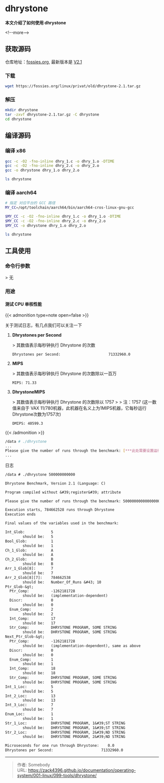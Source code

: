 # dhrystone


**本文介绍了如何使用 dhrystone**

&lt;!--more--&gt;

[fossies.org]: https://fossies.org/linux/privat/old/dhrystone-2.1.tar.gz/
[v2.1]: https://fossies.org/linux/privat/old/dhrystone-2.1.tar.gz/



## 获取源码

仓库地址：[fossies.org], 最新版本是 [V2.1]

### 下载

```bash
wget https://fossies.org/linux/privat/old/dhrystone-2.1.tar.gz
```



### 解压

```bash
mkdir dhrystone
tar -zxvf dhrystone-2.1.tar.gz -C dhrystone
cd dhrystone
```



## 编译源码

### 编译 x86

```bash
gcc -c -O2 -fno-inline dhry_1.c -o dhry_1.o -DTIME
gcc -c -O2 -fno-inline dhry_2.c -o dhry_2.o
gcc -o dhrystone dhry_1.o dhry_2.o

ls dhrystone
```

### 编译 aarch64

```bash
# 指定 对应平台的 GCC 路径
MY_CC=/opt/toolchain/aarch64/bin/aarch64-cros-linux-gnu-gcc
```

```bash
$MY_CC -c -O2 -fno-inline dhry_1.c -o dhry_1.o -DTIME
$MY_CC -c -O2 -fno-inline dhry_2.c -o dhry_2.o
$MY_CC -o dhrystone dhry_1.o dhry_2.o

ls dhrystone
```

## 工具使用

### 命令行参数 

&gt; 无



### 用途

#### 测试 CPU 单核性能

{{&lt; admonition type=note open=false &gt;}}

关于测试日志，有几点我们可以关注一下

1. **Dhrystones per Second** 

   &gt; 其数值表示每秒钟执行 Dhrystone 的次数

   `Dhrystones per Second:                      71332960.0`

2. **MIPS**

   &gt; 其数值表示每秒钟执行 Dhrystone 的次数除以一百万

   `MIPS: 71.33`

3. **DhrystoneMIPS**

   &gt; 其数值表示每秒钟执行 Dhrystone 的次数除以 1757
   &gt;
   &gt; 注：1757 (这一数值来自于 VAX 11/780机器，此机器在名义上为1MIPS机器，它每秒运行Dhrystone次数为1757次)

   `DMIPS: 40599.3`

{{&lt; /admonition &gt;}}

```bash
/data # ./dhrystone
...
Please give the number of runs through the benchmark: [***此处需要设置运行次数***]
...
```



日志

```txt
/data # ./dhrystone 500000000000

Dhrystone Benchmark, Version 2.1 (Language: C)

Program compiled without &#39;register&#39; attribute

Please give the number of runs through the benchmark: 50000000000000000

Execution starts, 784662528 runs through Dhrystone
Execution ends

Final values of the variables used in the benchmark:

Int_Glob:            5
        should be:   5
Bool_Glob:           1
        should be:   1
Ch_1_Glob:           A
        should be:   A
Ch_2_Glob:           B
        should be:   B
Arr_1_Glob[8]:       7
        should be:   7
Arr_2_Glob[8][7]:    784662538
        should be:   Number_Of_Runs &#43; 10
Ptr_Glob-&gt;
  Ptr_Comp:          -1262181728
        should be:   (implementation-dependent)
  Discr:             0
        should be:   0
  Enum_Comp:         2
        should be:   2
  Int_Comp:          17
        should be:   17
  Str_Comp:          DHRYSTONE PROGRAM, SOME STRING
        should be:   DHRYSTONE PROGRAM, SOME STRING
Next_Ptr_Glob-&gt;
  Ptr_Comp:          -1262181728
        should be:   (implementation-dependent), same as above
  Discr:             0
        should be:   0
  Enum_Comp:         1
        should be:   1
  Int_Comp:          18
        should be:   18
  Str_Comp:          DHRYSTONE PROGRAM, SOME STRING
        should be:   DHRYSTONE PROGRAM, SOME STRING
Int_1_Loc:           5
        should be:   5
Int_2_Loc:           13
        should be:   13
Int_3_Loc:           7
        should be:   7
Enum_Loc:            1
        should be:   1
Str_1_Loc:           DHRYSTONE PROGRAM, 1&#39;ST STRING
        should be:   DHRYSTONE PROGRAM, 1&#39;ST STRING
Str_2_Loc:           DHRYSTONE PROGRAM, 2&#39;ND STRING
        should be:   DHRYSTONE PROGRAM, 2&#39;ND STRING

Microseconds for one run through Dhrystone:    0.0 
Dhrystones per Second:                      71332960.0 
```



---

> 作者: Somebody  
> URL: https://zack4396.github.io/documentation/operating-system/001-linux/099-tools/dhrystone/  

